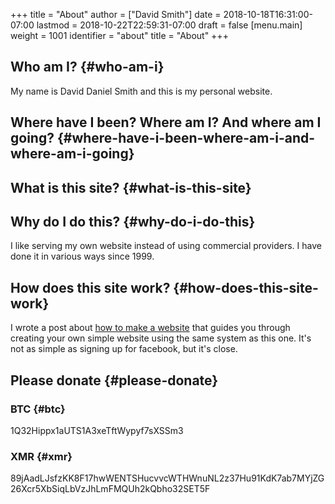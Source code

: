 +++
title = "About"
author = ["David Smith"]
date = 2018-10-18T16:31:00-07:00
lastmod = 2018-10-22T22:59:31-07:00
draft = false
[menu.main]
  weight = 1001
  identifier = "about"
  title = "About"
+++

## Who am I? {#who-am-i}

My name is David Daniel Smith and this is my personal website.


## Where have I been? Where am I? And where am I going? {#where-have-i-been-where-am-i-and-where-am-i-going}


## What is this site? {#what-is-this-site}


## Why do I do this? {#why-do-i-do-this}

I like serving my own website instead of using commercial providers. I have done it in various ways since 1999.


## How does this site work? {#how-does-this-site-work}

I wrote a post about [how to make a website](/posts/make-a-website) that guides you through creating your own simple website using the same system as this one. It's not as simple as signing up for facebook, but it's close.


## Please donate {#please-donate}


### BTC {#btc}

1Q32Hippx1aUTS1A3xeTftWypyf7sXSSm3


### XMR {#xmr}

89jAadLJsfzKK8F17hwWENTSHucvvcWTHWnuNL2z37Hu91KdK7ab7MYjZG26Xcr5XbSiqLbVzJhLmFMQUh2kQbho32SET5F

